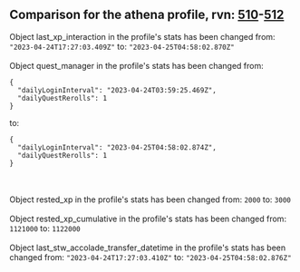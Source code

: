 ## Comparison for the athena profile, rvn: [510](https://github.com/PRO100KatYT/FortniteProfileRevisions/tree/main/profiles/athena/510%20athena.json)-[512](https://github.com/PRO100KatYT/FortniteProfileRevisions/tree/main/profiles/athena/512%20athena.json)

Object last_xp_interaction in the profile's stats has been changed from: `"2023-04-24T17:27:03.409Z"` to: `"2023-04-25T04:58:02.870Z"`
<br><br>
Object quest_manager in the profile's stats has been changed from:

```
{
  "dailyLoginInterval": "2023-04-24T03:59:25.469Z",
  "dailyQuestRerolls": 1
}
```

to:

```
{
  "dailyLoginInterval": "2023-04-25T04:58:02.874Z",
  "dailyQuestRerolls": 1
}
```

<br><br>
Object rested_xp in the profile's stats has been changed from: `2000` to: `3000`
<br><br>
Object rested_xp_cumulative in the profile's stats has been changed from: `1121000` to: `1122000`
<br><br>
Object last_stw_accolade_transfer_datetime in the profile's stats has been changed from: `"2023-04-24T17:27:03.410Z"` to: `"2023-04-25T04:58:02.876Z"`
<br><br>
